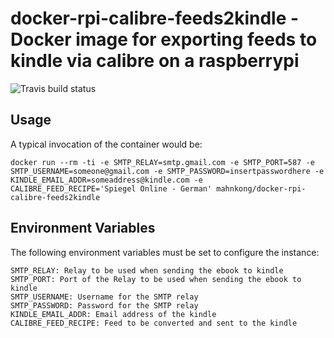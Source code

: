 # docker-rpi-calibre-feeds2kindle - Docker image for exporting feeds to kindle via calibre on a raspberrypi
![Travis build status](https://api.travis-ci.org/mahnkong/docker-rpi-calibre-feeds2kindle.svg?branch=master)

## Usage

A typical invocation of the container would be:
```
docker run --rm -ti -e SMTP_RELAY=smtp.gmail.com -e SMTP_PORT=587 -e SMTP_USERNAME=someone@gmail.com -e SMTP_PASSWORD=insertpasswordhere -e KINDLE_EMAIL_ADDR=someaddress@kindle.com -e CALIBRE_FEED_RECIPE='Spiegel Online - German' mahnkong/docker-rpi-calibre-feeds2kindle
```

## Environment Variables

The following environment variables must be set to configure the instance:

```
SMTP_RELAY: Relay to be used when sending the ebook to kindle
SMTP_PORT: Port of the Relay to be used when sending the ebook to kindle
SMTP_USERNAME: Username for the SMTP relay
SMTP_PASSWORD: Password for the SMTP relay
KINDLE_EMAIL_ADDR: Email address of the kindle
CALIBRE_FEED_RECIPE: Feed to be converted and sent to the kindle
```
